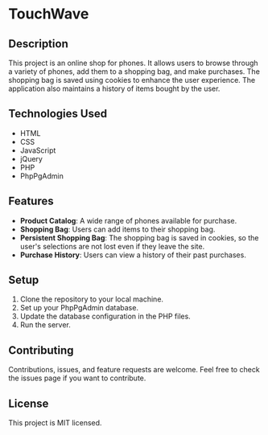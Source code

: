 # TouchWave

## Description

This project is an online shop for phones. It allows users to browse through a variety of phones, add them to a shopping bag, and make purchases. The shopping bag is saved using cookies to enhance the user experience. The application also maintains a history of items bought by the user.

## Technologies Used

- HTML
- CSS
- JavaScript
- jQuery
- PHP
- PhpPgAdmin

## Features

- **Product Catalog**: A wide range of phones available for purchase.
- **Shopping Bag**: Users can add items to their shopping bag.
- **Persistent Shopping Bag**: The shopping bag is saved in cookies, so the user's selections are not lost even if they leave the site.
- **Purchase History**: Users can view a history of their past purchases.

## Setup

1. Clone the repository to your local machine.
2. Set up your PhpPgAdmin database.
3. Update the database configuration in the PHP files.
4. Run the server.

## Contributing

Contributions, issues, and feature requests are welcome. Feel free to check the issues page if you want to contribute.

## License

This project is MIT licensed.
